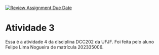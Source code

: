 [![Review Assignment Due Date](https://classroom.github.com/assets/deadline-readme-button-24ddc0f5d75046c5622901739e7c5dd533143b0c8e959d652212380cedb1ea36.svg)](https://classroom.github.com/a/yBmgqoZR)
# Atividade 3

Essa é a atividade 4 da disciplina DCC202 da UFJF. Foi feita pelo aluno Felipe Lima Nogueira de matrícula 202335006.